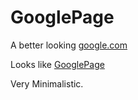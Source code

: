 # GooglePage

A better looking [google.com](https://www.google.com)

Looks like [GooglePage](https://shreydanweb.github.io/GooglePage)

Very Minimalistic.
